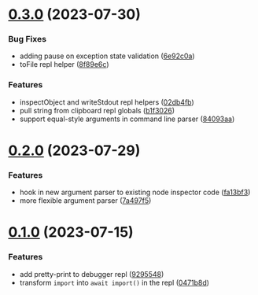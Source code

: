 # [0.3.0](https://github.com/iloveitaly/better-node-inspect/compare/v0.2.0...v0.3.0) (2023-07-30)


### Bug Fixes

* adding pause on exception state validation ([6e92c0a](https://github.com/iloveitaly/better-node-inspect/commit/6e92c0ab4931c513df95ec851c5095819a1c99fe))
* toFile repl helper ([8f89e6c](https://github.com/iloveitaly/better-node-inspect/commit/8f89e6c9450b6575348bca0ddd7ccb8c8dc7eba4))


### Features

* inspectObject and writeStdout repl helpers ([02db4fb](https://github.com/iloveitaly/better-node-inspect/commit/02db4fb403df31387c24e588ad9e8048fb83424d))
* pull string from clipboard repl globals ([b1f3026](https://github.com/iloveitaly/better-node-inspect/commit/b1f3026c19e3148a4b7b2df88d5f1de8b41a0c55))
* support equal-style arguments in command line parser ([84093aa](https://github.com/iloveitaly/better-node-inspect/commit/84093aacd44e375cb00f24d5692b8f4f11a1b206))



# [0.2.0](https://github.com/iloveitaly/better-node-inspect/compare/v0.1.0...v0.2.0) (2023-07-29)


### Features

* hook in new argument parser to existing node inspector code ([fa13bf3](https://github.com/iloveitaly/better-node-inspect/commit/fa13bf3f31eff92b1b995f740d3cae69a25d4a68))
* more flexible argument parser ([7a497f5](https://github.com/iloveitaly/better-node-inspect/commit/7a497f56b998591726b8504648c2f3cef4faeaf9))



# [0.1.0](https://github.com/iloveitaly/better-node-inspect/compare/0471b8d211a099f7b6ab5d38e6f56d936630ff4a...v0.1.0) (2023-07-15)


### Features

* add pretty-print to debugger repl ([9295548](https://github.com/iloveitaly/better-node-inspect/commit/92955488424e23c1546c6c96021a45c21ce84a98))
* transform `import` into `await import()` in the repl ([0471b8d](https://github.com/iloveitaly/better-node-inspect/commit/0471b8d211a099f7b6ab5d38e6f56d936630ff4a))



